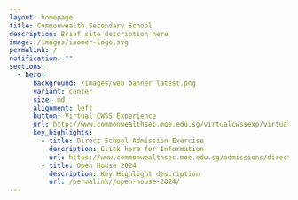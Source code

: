 ```yaml
---
layout: homepage
title: Commonwealth Secondary School
description: Brief site description here
image: /images/isomer-logo.svg
permalink: /
notification: ""
sections:
  - hero:
      background: /images/web banner latest.png
      variant: center
      size: md
      alignment: left
      button: Virtual CWSS Experience
      url: http://www.commonwealthsec.moe.edu.sg/virtualcwssexp/virtual-tour/
      key_highlights:
        - title: Direct School Admission Exercise
          description: Click here for Information
          url: https://www.commonwealthsec.moe.edu.sg/admissions/direct-school-admission/
        - title: Open House 2024
          description: Key Highlight description
          url: /permalink//open-house-2024/
---
```


